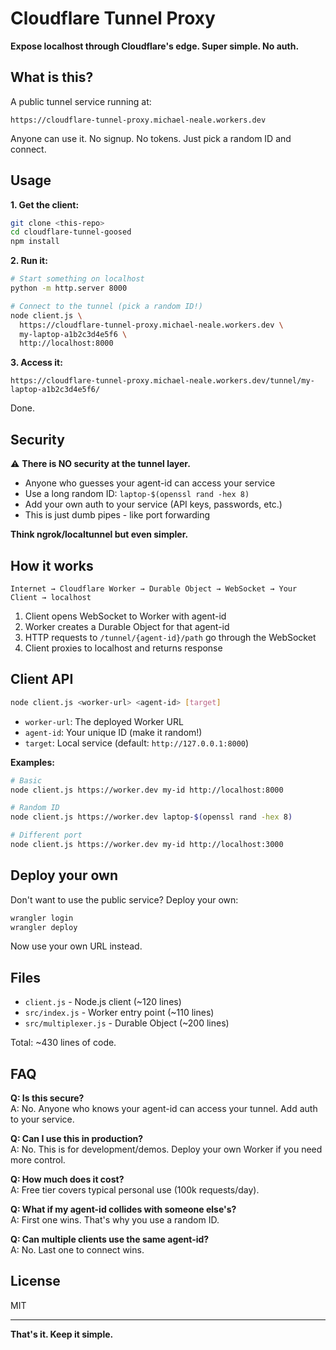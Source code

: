# Cloudflare Tunnel Proxy

**Expose localhost through Cloudflare's edge. Super simple. No auth.**

## What is this?

A public tunnel service running at:
```
https://cloudflare-tunnel-proxy.michael-neale.workers.dev
```

Anyone can use it. No signup. No tokens. Just pick a random ID and connect.

## Usage

**1. Get the client:**
```bash
git clone <this-repo>
cd cloudflare-tunnel-goosed
npm install
```

**2. Run it:**
```bash
# Start something on localhost
python -m http.server 8000

# Connect to the tunnel (pick a random ID!)
node client.js \
  https://cloudflare-tunnel-proxy.michael-neale.workers.dev \
  my-laptop-a1b2c3d4e5f6 \
  http://localhost:8000
```

**3. Access it:**
```
https://cloudflare-tunnel-proxy.michael-neale.workers.dev/tunnel/my-laptop-a1b2c3d4e5f6/
```

Done.

## Security

⚠️ **There is NO security at the tunnel layer.**

- Anyone who guesses your agent-id can access your service
- Use a long random ID: `laptop-$(openssl rand -hex 8)`
- Add your own auth to your service (API keys, passwords, etc.)
- This is just dumb pipes - like port forwarding

**Think ngrok/localtunnel but even simpler.**

## How it works

```
Internet → Cloudflare Worker → Durable Object → WebSocket → Your Client → localhost
```

1. Client opens WebSocket to Worker with agent-id
2. Worker creates a Durable Object for that agent-id
3. HTTP requests to `/tunnel/{agent-id}/path` go through the WebSocket
4. Client proxies to localhost and returns response

## Client API

```bash
node client.js <worker-url> <agent-id> [target]
```

- `worker-url`: The deployed Worker URL
- `agent-id`: Your unique ID (make it random!)
- `target`: Local service (default: `http://127.0.0.1:8000`)

**Examples:**
```bash
# Basic
node client.js https://worker.dev my-id http://localhost:8000

# Random ID
node client.js https://worker.dev laptop-$(openssl rand -hex 8)

# Different port
node client.js https://worker.dev my-id http://localhost:3000
```

## Deploy your own

Don't want to use the public service? Deploy your own:

```bash
wrangler login
wrangler deploy
```

Now use your own URL instead.

## Files

- `client.js` - Node.js client (~120 lines)
- `src/index.js` - Worker entry point (~110 lines)
- `src/multiplexer.js` - Durable Object (~200 lines)

Total: ~430 lines of code.

## FAQ

**Q: Is this secure?**  
A: No. Anyone who knows your agent-id can access your tunnel. Add auth to your service.

**Q: Can I use this in production?**  
A: No. This is for development/demos. Deploy your own Worker if you need more control.

**Q: How much does it cost?**  
A: Free tier covers typical personal use (100k requests/day).

**Q: What if my agent-id collides with someone else's?**  
A: First one wins. That's why you use a random ID.

**Q: Can multiple clients use the same agent-id?**  
A: No. Last one to connect wins.

## License

MIT

---

**That's it. Keep it simple.**
